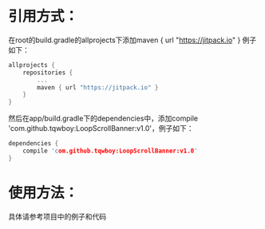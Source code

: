 引用方式：
===

在root的build.gradle的allprojects下添加maven { url "https://jitpack.io" }
例子如下：
```c
allprojects {
	repositories {
		...
		maven { url "https://jitpack.io" }
	}
}
```

然后在app/build.gradle下的dependencies中，添加compile 'com.github.tqwboy:LoopScrollBanner:v1.0'，例子如下：
```c
dependencies {
	compile 'com.github.tqwboy:LoopScrollBanner:v1.0'
}
```

使用方法：
===
具体请参考项目中的例子和代码
